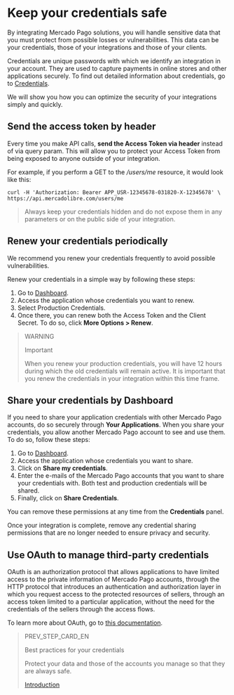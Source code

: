 # Keep your credentials safe

By integrating Mercado Pago solutions, you will handle sensitive data that you must protect from possible losses or vulnerabilities. This data can be your credentials, those of your integrations and those of your clients.

Credentials are unique passwords with which we identify an integration in your account. They are used to capture payments in online stores and other applications securely. To find out detailed information about credentials, go to [Credentials](https://www.mercadopago[FAKER][URL][DOMAIN]/developers/en/guides/resources/credentials).

We will show you how you can optimize the security of your integrations simply and quickly.

## Send the access token by header

Every time you make API calls, **send the Access Token via header** instead of via query param. This will allow you to protect your Access Token from being exposed to anyone outside of your integration.

For example, if you perform a GET to the _/users/me_ resource, it would look like this:

```curl
curl -H 'Authorization: Bearer APP_USR-12345678-031820-X-12345678' \
https://api.mercadolibre.com/users/me
```

> Always keep your credentials hidden and do not expose them in any parameters or on the public side of your integration.

## Renew your credentials periodically

We recommend you renew your credentials frequently to avoid possible vulnerabilities.

Renew your credentials in a simple way by following these steps:

1. Go to [Dashboard](https://www.mercadopago[FAKER][URL][DOMAIN]/developers/panel).
2. Access the application whose credentials you want to renew.
3. Select Production Credentials.
4. Once there, you can renew both the Access Token and the Client Secret. To do so, click **More Options > Renew**.


> WARNING 
> 
> Important
> 
> When you renew your production credentials, you will have 12 hours during which the old credentials will remain active. It is important that you renew the credentials in your integration within this time frame.

## Share your credentials by Dashboard

If you need to share your application credentials with other Mercado Pago accounts, do so securely through **Your Applications**.
When you share your credentials, you allow another Mercado Pago account to see and use them. To do so, follow these steps:

1. Go to [Dashboard](https://www.mercadopago[FAKER][URL][DOMAIN]/developers/panel).
2. Access the application whose credentials you want to share.
3. Click on **Share my credentials**.
4. Enter the e-mails of the Mercado Pago accounts that you want to share your credentials with. Both test and production credentials will be shared.
5. Finally, click on **Share Credentials**.

You can remove these permissions at any time from the **Credentials** panel.

Once your integration is complete, remove any credential sharing permissions that are no longer needed to ensure privacy and security.


## Use OAuth to manage third-party credentials

OAuth is an authorization protocol that allows applications to have limited access to the private information of Mercado Pago accounts, through the HTTP protocol that introduces an authentication and authorization layer in which you request access to the protected resources of sellers, through an access token limited to a particular application, without the need for the credentials of the sellers through the access flows.

To learn more about OAuth, go to [this documentation](https://www.mercadopago[FAKER][URL][DOMAIN]/developers/en/guides/security/oauth/introduction).


> PREV_STEP_CARD_EN
>
> Best practices for your credentials
>
> Protect your data and those of the accounts you manage so that they are always safe.
>
> [Introduction](https://www.mercadopago[FAKER][URL][DOMAIN]/developers/en/guides/best-practices/safety-for-your-credentials/introduction)
